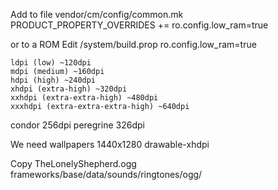 Add to file vendor/cm/config/common.mk
PRODUCT_PROPERTY_OVERRIDES += ro.config.low_ram=true

or to a ROM
Edit /system/build.prop
ro.config.low_ram=true



    ldpi (low) ~120dpi
    mdpi (medium) ~160dpi
    hdpi (high) ~240dpi
    xhdpi (extra-high) ~320dpi
    xxhdpi (extra-extra-high) ~480dpi
    xxxhdpi (extra-extra-extra-high) ~640dpi

condor    256dpi 
peregrine 326dpi


We need wallpapers 1440x1280 drawable-xhdpi




Copy TheLonelyShepherd.ogg frameworks/base/data/sounds/ringtones/ogg/
